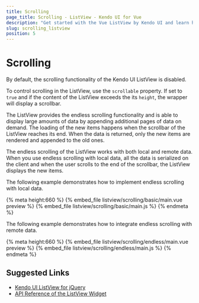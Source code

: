 ```yaml
---
title: Scrolling
page_title: Scrolling - ListView - Kendo UI for Vue
description: "Get started with the Vue ListView by Kendo UI and learn how to configure its scrolling functionality."
slug: scrolling_listview
position: 5
---
```


# Scrolling

By default, the scrolling functionality of the Kendo UI ListView is disabled.

To control scrolling in the ListView, use the `scrollable` property. If set to `true` and if the content of the ListView exceeds the its `height`, the wrapper will display a scrollbar.

The ListView provides the endless scrolling functionality and is able to display large amounts of data by appending additional pages of data on demand. The loading of the new items happens when the scrollbar of the ListView reaches its end. When the data is returned, only the new items are rendered and appended to the old ones.

The endless scrolling of the ListView works with both local and remote data. When you use endless scrolling with local data, all the data is serialized on the client and when the user scrolls to the end of the scrollbar, the ListView displays the new items.

The following example demonstrates how to implement endless scrolling with local data.

{% meta height:660 %}
{% embed_file listview/scrolling/basic/main.vue preview %}
{% embed_file listview/scrolling/basic/main.js %}
{% endmeta %}

The following example demonstrates how to integrate endless scrolling with remote data.

{% meta height:660 %}
{% embed_file listview/scrolling/endless/main.vue preview %}
{% embed_file listview/scrolling/endless/main.js %}
{% endmeta %}

## Suggested Links

* [Kendo UI ListView for jQuery](https://docs.telerik.com/kendo-ui/controls/data-management/listview/overview)
* [API Reference of the ListView Widget](https://docs.telerik.com/kendo-ui/api/javascript/ui/listview)
